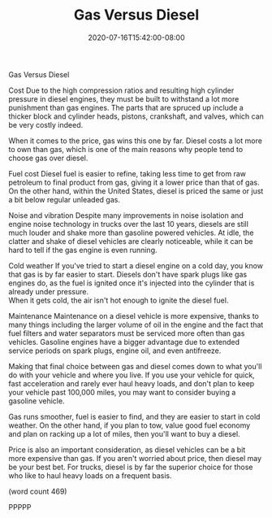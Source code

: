 ﻿---
title: "Gas Versus Diesel"
date: 2020-07-16T15:42:00-08:00
description: "Diesel VS Gasoline vehicles Tips for Web Success"
featured_image: "/images/Diesel VS Gasoline vehicles.jpg"
tags: ["Diesel VS Gasoline vehicles"]
---

Gas Versus Diesel

Cost
Due to the high compression ratios and resulting
high cylinder pressure in diesel engines, they
must be built to withstand a lot more punishment
than gas engines.  The parts that are spruced up
include a thicker block and cylinder heads, 
pistons, crankshaft, and valves, which can be
very costly indeed.

When it comes to the price, gas wins this one by
far.  Diesel costs a lot more to own than gas,
which is one of the main reasons why people tend
to choose gas over diesel.

Fuel cost
Diesel fuel is easier to refine, taking less 
time to get from raw petroleum to final product
from gas, giving it a lower price than that of 
gas.  On the other hand, within the United States,
diesel is priced the same or just a bit below
regular unleaded gas.

Noise and vibration
Despite many improvements in noise isolation and
engine noise technology in trucks over the last 10
years, diesels are still much louder and shake 
more than gasoline powered vehicles.  At idle, the
clatter and shake of diesel vehicles are clearly
noticeable, while it can be hard to tell if the 
gas engine is even running.

Cold weather
If you've tried to start a diesel engine on a 
cold day, you know that gas is by far easier to 
start. Diesels don't have spark plugs like gas engines
do, as the fuel is ignited once it's injected into
the cylinder that is already under pressure.  
When it gets cold, the air isn't hot enough to 
ignite the diesel fuel.  

Maintenance
Maintenance on a diesel vehicle is more expensive,
thanks to many things including the larger volume
of oil in the engine and the fact that fuel filters
and water separators must be serviced more often
than gas vehicles.  Gasoline engines have a bigger
advantage due to extended service periods on spark
plugs, engine oil, and even antifreeze.

Making that final choice between gas and diesel comes
down to what you'll do with your vehicle and where
you live.  If you use your vehicle for quick, fast
acceleration and rarely ever haul heavy loads, and
don't plan to keep your vehicle past 100,000 miles,
you may want to consider buying a gasoline vehicle.

Gas runs smoother, fuel is easier to find, and 
they are easier to start in cold weather.  On the 
other hand, if you plan to tow, value good fuel
economy and plan on racking up a lot of miles, then
you'll want to buy a diesel.

Price is also an important consideration, as diesel
vehicles can be a bit more expensive than gas.  If
you aren't worried about price, then diesel may be
your best bet.  For trucks, diesel is by far the
superior choice for those who like to haul heavy
loads on a frequent basis.

(word count 469)

PPPPP
